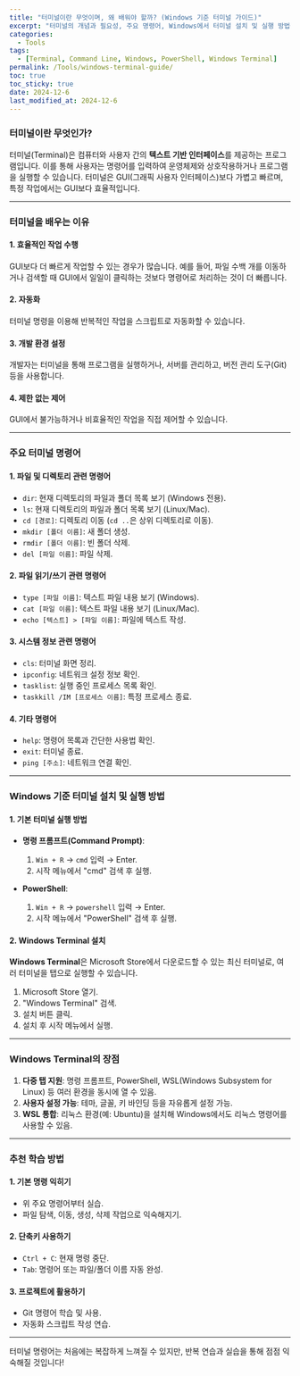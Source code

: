 ```yaml
---
title: "터미널이란 무엇이며, 왜 배워야 할까? (Windows 기준 터미널 가이드)"
excerpt: "터미널의 개념과 필요성, 주요 명령어, Windows에서 터미널 설치 및 실행 방법을 정리한 가이드입니다."
categories:
  - Tools
tags:
  - [Terminal, Command Line, Windows, PowerShell, Windows Terminal]
permalink: /Tools/windows-terminal-guide/
toc: true
toc_sticky: true
date: 2024-12-6
last_modified_at: 2024-12-6
---
```


### 터미널이란 무엇인가?
터미널(Terminal)은 컴퓨터와 사용자 간의 **텍스트 기반 인터페이스**를 제공하는 프로그램입니다. 이를 통해 사용자는 명령어를 입력하여 운영체제와 상호작용하거나 프로그램을 실행할 수 있습니다. 터미널은 GUI(그래픽 사용자 인터페이스)보다 가볍고 빠르며, 특정 작업에서는 GUI보다 효율적입니다.

---

### 터미널을 배우는 이유

#### 1. **효율적인 작업 수행**
GUI보다 더 빠르게 작업할 수 있는 경우가 많습니다. 예를 들어, 파일 수백 개를 이동하거나 검색할 때 GUI에서 일일이 클릭하는 것보다 명령어로 처리하는 것이 더 빠릅니다.

#### 2. **자동화**
터미널 명령을 이용해 반복적인 작업을 스크립트로 자동화할 수 있습니다.

#### 3. **개발 환경 설정**
개발자는 터미널을 통해 프로그램을 실행하거나, 서버를 관리하고, 버전 관리 도구(Git) 등을 사용합니다.

#### 4. **제한 없는 제어**
GUI에서 불가능하거나 비효율적인 작업을 직접 제어할 수 있습니다.

---

### 주요 터미널 명령어

#### **1. 파일 및 디렉토리 관련 명령어**  
- `dir`: 현재 디렉토리의 파일과 폴더 목록 보기 (Windows 전용).  
- `ls`: 현재 디렉토리의 파일과 폴더 목록 보기 (Linux/Mac).  
- `cd [경로]`: 디렉토리 이동 (`cd ..`은 상위 디렉토리로 이동).  
- `mkdir [폴더 이름]`: 새 폴더 생성.  
- `rmdir [폴더 이름]`: 빈 폴더 삭제.  
- `del [파일 이름]`: 파일 삭제.  

#### **2. 파일 읽기/쓰기 관련 명령어**  
- `type [파일 이름]`: 텍스트 파일 내용 보기 (Windows).  
- `cat [파일 이름]`: 텍스트 파일 내용 보기 (Linux/Mac).  
- `echo [텍스트] > [파일 이름]`: 파일에 텍스트 작성.  

#### **3. 시스템 정보 관련 명령어**  
- `cls`: 터미널 화면 정리.  
- `ipconfig`: 네트워크 설정 정보 확인.  
- `tasklist`: 실행 중인 프로세스 목록 확인.  
- `taskkill /IM [프로세스 이름]`: 특정 프로세스 종료.  

#### **4. 기타 명령어**  
- `help`: 명령어 목록과 간단한 사용법 확인.  
- `exit`: 터미널 종료.  
- `ping [주소]`: 네트워크 연결 확인.  

---

### Windows 기준 터미널 설치 및 실행 방법

#### **1. 기본 터미널 실행 방법**
- **명령 프롬프트(Command Prompt)**:
  1. `Win + R` → `cmd` 입력 → Enter.  
  2. 시작 메뉴에서 "cmd" 검색 후 실행.

- **PowerShell**:
  1. `Win + R` → `powershell` 입력 → Enter.  
  2. 시작 메뉴에서 "PowerShell" 검색 후 실행.

#### **2. Windows Terminal 설치**
**Windows Terminal**은 Microsoft Store에서 다운로드할 수 있는 최신 터미널로, 여러 터미널을 탭으로 실행할 수 있습니다.
1. Microsoft Store 열기.  
2. "Windows Terminal" 검색.  
3. 설치 버튼 클릭.  
4. 설치 후 시작 메뉴에서 실행.

---

### Windows Terminal의 장점
1. **다중 탭 지원**: 명령 프롬프트, PowerShell, WSL(Windows Subsystem for Linux) 등 여러 환경을 동시에 열 수 있음.  
2. **사용자 설정 가능**: 테마, 글꼴, 키 바인딩 등을 자유롭게 설정 가능.  
3. **WSL 통합**: 리눅스 환경(예: Ubuntu)을 설치해 Windows에서도 리눅스 명령어를 사용할 수 있음.

---

### 추천 학습 방법

#### 1. **기본 명령 익히기**
- 위 주요 명령어부터 실습.
- 파일 탐색, 이동, 생성, 삭제 작업으로 익숙해지기.

#### 2. **단축키 사용하기**
- `Ctrl + C`: 현재 명령 중단.
- `Tab`: 명령어 또는 파일/폴더 이름 자동 완성.

#### 3. **프로젝트에 활용하기**
- Git 명령어 학습 및 사용.
- 자동화 스크립트 작성 연습.

---

터미널 명령어는 처음에는 복잡하게 느껴질 수 있지만, 반복 연습과 실습을 통해 점점 익숙해질 것입니다!
